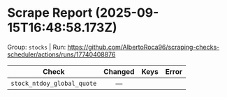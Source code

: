 # Scrape Report (2025-09-15T16:48:58.173Z)

Group: `stocks`  |  Run: https://github.com/AlbertoRoca96/scraping-checks-scheduler/actions/runs/17740408876

| Check | Changed | Keys | Error |
|---|:---:|:--|:--|
| `stock_ntdoy_global_quote` | — |  |  |
